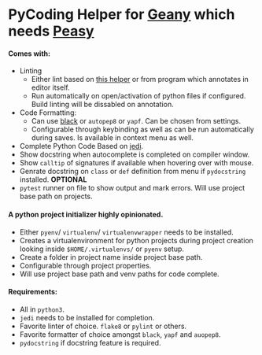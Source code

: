 # PyCoding Helper for [Geany](https://geany.org) which needs [Peasy](https://github.com/kugel-/peasy)


#### Comes with:

 * Linting
    - Either lint based on [this helper](https://wiki.geany.org/howtos/check_python_code) or from program which annotates in editor itself.
    - Run automatically on open/activation of python files if configured. Build linting will be dissabled on annotation.
 * Code Formatting:
    - Can use [black](https://black.readthedocs.io/en/stable/) or `autopep8` or `yapf`. Can be chosen from settings.
    - Configurable through keybinding as well as can be run automatically during saves. Is available in context menu as well.
* Complete Python Code Based on [jedi](https://jedi.readthedocs.io/en/latest/). 
* Show docstring when autocomplete is completed on compiler window.
* Show `calltip` of signatures if available when hovering over with mouse.
* Genrate docstring on `class` or `def` definition from menu if `pydocstring` installed. **OPTIONAL** 
* `pytest` runner on file to show output and mark errors. Will use project base path on projects.

#### A python project initializer highly opinionated.
* Either `pyenv`/ `virtualenv`/ `virtualenvwrapper` needs to be installed.
* Creates a virtualenvironment for python projects during project creation looking inside `$HOME/.virtualenvs/` or `pyenv` setup.
* Create a folder in project name inside project base path.
* Configurable through project properties.
* Will use project base path and venv paths for code complete.

 
#### Requirements:
* All in `python3`.
* `jedi` needs to be installed for completion.
* Favorite linter of choice. `flake8` or `pylint` or others.
* Favorite formatter of choice amongst `black`, `yapf` and `auopep8`.
* `pydocstring` if docstring feature is required.
